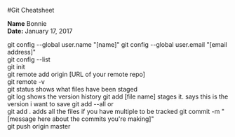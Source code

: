 #Git Cheatsheet  

**Name** Bonnie  
**Date:** January 17, 2017  

git config --global user.name "[name]" 
git config --global user.email "[email address]"  
git config --list  
git init  
git remote add origin [URL of your remote repo]  
git remote -v  
git status  shows what files have been staged  
git log  shows the version history
git add [file name] stages it. says this is the version i want to save 
git add --all or  
git add .  adds all the files if you have multiple to be tracked
git commit -m "[message here about the commits you're making]"  
git push origin master  